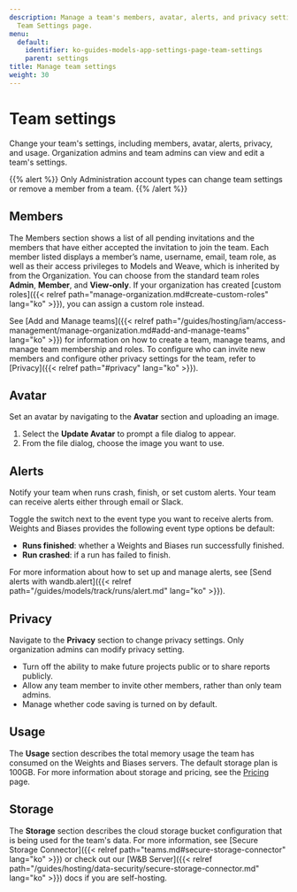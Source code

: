 ```yaml
---
description: Manage a team's members, avatar, alerts, and privacy settings with the
  Team Settings page.
menu:
  default:
    identifier: ko-guides-models-app-settings-page-team-settings
    parent: settings
title: Manage team settings
weight: 30
---
```


# Team settings

Change your team's settings, including members, avatar, alerts, privacy, and usage. Organization admins and team admins can view and edit a team's settings.

{{% alert %}}
Only Administration account types can change team settings or remove a member from a team.
{{% /alert %}}


## Members
The Members section shows a list of all pending invitations and the members that have either accepted the invitation to join the team. Each member listed displays a member’s name, username, email, team role, as well as their access privileges to Models and Weave, which is inherited by from the Organization. You can choose from the standard team roles **Admin**, **Member**, and **View-only**. If your organization has created [custom roles]({{< relref path="manage-organization.md#create-custom-roles" lang="ko" >}}), you can assign a custom role instead.

See [Add and Manage teams]({{< relref path="/guides/hosting/iam/access-management/manage-organization.md#add-and-manage-teams" lang="ko" >}}) for information on how to create a team, manage teams, and manage team membership and roles. To configure who can invite new members and configure other privacy settings for the team, refer to [Privacy]({{< relref path="#privacy" lang="ko" >}}).

## Avatar

Set an avatar by navigating to the **Avatar** section and uploading an image.

1. Select the **Update Avatar** to prompt a file dialog to appear.
2. From the file dialog, choose the image you want to use.

## Alerts

Notify your team when runs crash, finish, or set custom alerts. Your team can receive alerts either through email or Slack.

Toggle the switch next to the event type you want to receive alerts from. Weights and Biases provides the following event type options be default:

* **Runs finished**: whether a Weights and Biases run successfully finished.
* **Run crashed**: if a run has failed to finish.

For more information about how to set up and manage alerts, see [Send alerts with wandb.alert]({{< relref path="/guides/models/track/runs/alert.md" lang="ko" >}}).

## Privacy

Navigate to the **Privacy** section to change privacy settings. Only organization admins can modify privacy setting.

- Turn off the ability to make future projects public or to share reports publicly.
- Allow any team member to invite other members, rather than only team admins.
- Manage whether code saving is turned on by default.

## Usage

The **Usage** section describes the total memory usage the team has consumed on the Weights and Biases servers. The default storage plan is 100GB. For more information about storage and pricing, see the [Pricing](https://wandb.ai/site/pricing) page.

## Storage

The **Storage** section describes the cloud storage bucket configuration that is being used for the team's data. For more information, see [Secure Storage Connector]({{< relref path="teams.md#secure-storage-connector" lang="ko" >}}) or check out our [W&B Server]({{< relref path="/guides/hosting/data-security/secure-storage-connector.md" lang="ko" >}}) docs if you are self-hosting.